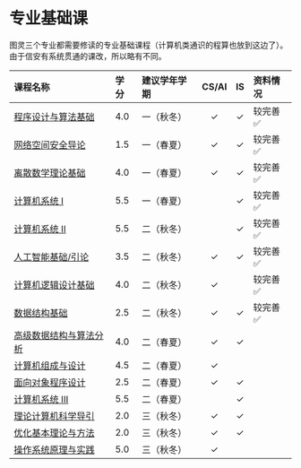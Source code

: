 # 专业基础课

图灵三个专业都需要修读的专业基础课程（计算机类通识的程算也放到这边了）。由于信安有系统贯通的课改，所以略有不同。

<style>
.md-typeset table:not([class]) th {
    min-width: 1em;
}
</style>

<div style="text-align: center" markdown="1">

|课程名称|学分|建议学年学期|CS/AI|IS|资料情况|
|:--|:--|:--|:--:|:--:|:--|
|[程序设计与算法基础](programming/)|4.0|一（秋冬）|✓|✓|较完善✅|
|[网络空间安全导论](cyberspace_security/)|1.5|一（春夏）|✓|✓|较完善✅|
|[离散数学理论基础](discrete_math/)|4.0|一（春夏）|✓|✓|较完善✅|
|[计算机系统 Ⅰ](computer_system1/)|5.5|一（春夏）||✓|较完善✅|
|[计算机系统 Ⅱ](computer_system2/)|5.5|二（秋冬）||✓|较完善✅|
|[人工智能基础/引论](ai_basic/)|3.5|二（秋冬）|✓|✓|较完善✅|
|[计算机逻辑设计基础](logic_design/)|4.0|二（秋冬）|✓||较完善✅|
|[数据结构基础](data_structure/)|2.5|二（秋冬）|✓|✓|较完善✅|
|[高级数据结构与算法分析](advanced_data_structure/)|4.0|二（春夏）|✓|✓||
|[计算机组成与设计](computer_organization/)|4.5|二（春夏）|✓|||
|[面向对象程序设计](object_oriented_programming/)|2.5|二（春夏）|✓|✓||
|[计算机系统 Ⅲ](computer_system3/)|5.5|二（春夏）||✓||
|[理论计算机科学导引](theoretical_computer/)|2.0|三（秋冬）|✓|✓||
|[优化基本理论与方法](optimization_theory/)|2.0|三（秋冬）|✓|✓||
|[操作系统原理与实践](operating_system/)|5.0|三（秋冬）|✓|||

</div>